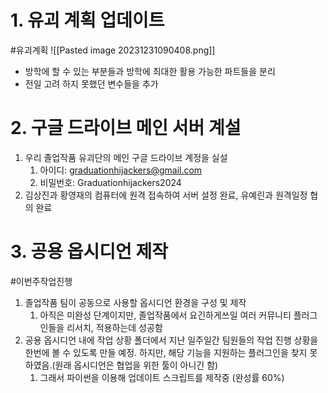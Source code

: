 # 1. 유괴 계획 업데이트
#유괴계획
![[Pasted image 20231231090408.png]]
 - 방학에 할 수 있는 부분들과 방학에 최대한 활용 가능한 파트들을 분리
 - 전일 고려 하지 못했던 변수들을 추가

# 2. 구글 드라이브 메인 서버 계설
1. 우리 졸업작품 유괴단의 메인 구글 드라이브 계정을 실설
	1. 아이디: graduationhijackers@gmail.com
	2. 비밀번호: Graduationhijackers2024
2. 김상진과 황영재의 컴퓨터에 원격 접속하여 서버 설정 완료, 유예린과 원격일정 협의 완료

# 3. 공용 옵시디언 제작
#이번주작업진행 
1. 졸업작품 팀이 공동으로 사용할 옵시디언 환경을 구성 및 제작
	1. 아직은 미완성 단계이지만, 졸업작품에서 요긴하게쓰일 여러 커뮤니티 플러그인들을 리서치, 적용하는데 성공함
2. 공용 옵시디언 내에 작업 상황 폴더에서 지난 일주일간 팀원들의 작업 진행 상황을 한번에 볼 수 있도록 만들 예정. 하지만, 해당 기능을 지원하는 플러그인을 찾지 못하였음.(원래 옵시디언은 협업을 위한 툴이 아니긴 함)
	1. 그래서 파이썬을 이용해 업데이트 스크립트를 제작중 (완성률 60%)
